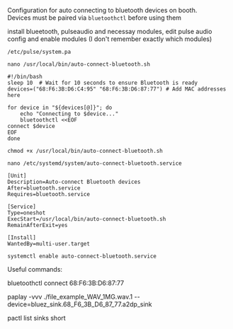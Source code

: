 Configuration for auto connecting to bluetooth devices on booth.\
Devices must be paired via `bluetoothctl` before using them

install blueetooth, pulseaudio and necessay modules, edit pulse audio config and enable modules (I don't remember exactly which modules)

`/etc/pulse/system.pa`

`nano /usr/local/bin/auto-connect-bluetooth.sh`

```
#!/bin/bash
sleep 10  # Wait for 10 seconds to ensure Bluetooth is ready
devices=("68:F6:3B:D6:C4:95" "68:F6:3B:D6:87:77") # Add MAC addresses here

for device in "${devices[@]}"; do
    echo "Connecting to $device..."
    bluetoothctl <<EOF
connect $device
EOF
done
```

`chmod +x /usr/local/bin/auto-connect-bluetooth.sh`

`nano /etc/systemd/system/auto-connect-bluetooth.service`

```
[Unit]
Description=Auto-connect Bluetooth devices
After=bluetooth.service
Requires=bluetooth.service

[Service]
Type=oneshot
ExecStart=/usr/local/bin/auto-connect-bluetooth.sh
RemainAfterExit=yes

[Install]
WantedBy=multi-user.target
```

`systemctl enable auto-connect-bluetooth.service`

Useful commands:

bluetoothctl connect 68:F6:3B:D6:87:77

paplay -vvv ./file_example_WAV_1MG.wav.1 --device=bluez_sink.68_F6_3B_D6_87_77.a2dp_sink

pactl list sinks short